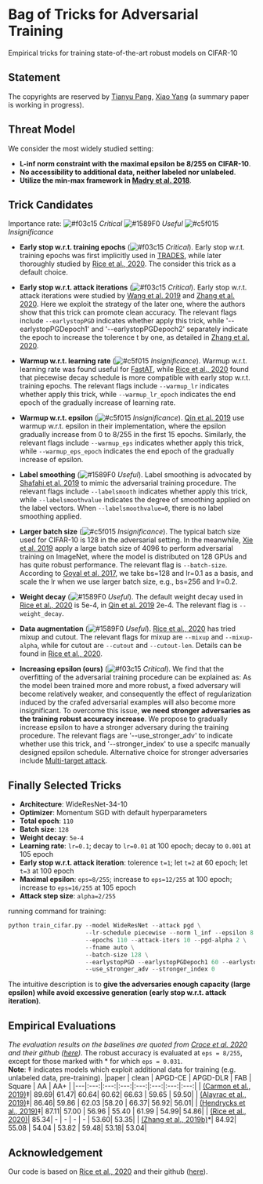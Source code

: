 # Bag of Tricks for Adversarial Training
Empirical tricks for training state-of-the-art robust models on CIFAR-10

## Statement
The copyrights are reserved by [Tianyu Pang](http://ml.cs.tsinghua.edu.cn/~tianyu/), [Xiao Yang](https://github.com/ShawnXYang) (a summary paper is working in progress).

## Threat Model
We consider the most widely studied setting:
- **L-inf norm constraint with the maximal epsilon be 8/255 on CIFAR-10**.
- **No accessibility to additional data, neither labeled nor unlabeled**.
- **Utilize the min-max framework in [Madry et al. 2018](https://arxiv.org/abs/1706.06083)**.

## Trick Candidates
Importance rate: ![#f03c15](https://via.placeholder.com/15/f03c15/000000?text=+) *Critical*  ![#1589F0](https://via.placeholder.com/15/1589F0/000000?text=+) *Useful*  ![#c5f015](https://via.placeholder.com/15/c5f015/000000?text=+) *Insignificance*

- **Early stop w.r.t. training epochs** (![#f03c15](https://via.placeholder.com/15/f03c15/000000?text=+) *Critical*).
Early stop w.r.t. training epochs was first implicitly used in [TRADES](https://arxiv.org/abs/1901.08573), while later thoroughly studied by [Rice et al., 2020](https://arxiv.org/abs/2002.11569). The consider this trick as a default choice.

- **Early stop w.r.t. attack iterations** (![#f03c15](https://via.placeholder.com/15/f03c15/000000?text=+) *Critical*). Early stop w.r.t. attack iterations were studied by [Wang et al. 2019](proceedings.mlr.press/v97/wang19i/wang19i.pdf) and [Zhang et al. 2020](https://arxiv.org/abs/2002.11242). Here we exploit the strategy of the later one, where the authors show that this trick can promote clean accuracy. The relevant flags include `--earlystopPGD` indicates whether apply this trick, while '--earlystopPGDepoch1' and '--earlystopPGDepoch2' separately indicate the epoch to increase the tolerence t by one, as detailed in [Zhang et al. 2020](https://arxiv.org/abs/2002.11242).

- **Warmup w.r.t. learning rate** (![#c5f015](https://via.placeholder.com/15/c5f015/000000?text=+) *Insignificance*). Warmup w.r.t. learning rate was found useful for [FastAT](https://arxiv.org/abs/2001.03994), while [Rice et al., 2020](https://arxiv.org/abs/2002.11569) found that piecewise decay schedule is more compatible with early stop w.r.t. training epochs. The relevant flags include `--warmup_lr` indicates whether apply this trick, while `--warmup_lr_epoch` indicates the end epoch of the gradually increase of learning rate.

- **Warmup w.r.t. epsilon** (![#c5f015](https://via.placeholder.com/15/c5f015/000000?text=+) *Insignificance*). [Qin et al. 2019](https://arxiv.org/abs/1907.02610) use warmup w.r.t. epsilon in their implementation, where the epsilon gradually increase from 0 to 8/255 in the first 15 epochs. Similarly, the relevant flags include `--warmup_eps` indicates whether apply this trick, while `--warmup_eps_epoch` indicates the end epoch of the gradually increase of epsilon.

- **Label smoothing** (![#1589F0](https://via.placeholder.com/15/1589F0/000000?text=+) *Useful*). Label smoothing is advocated by [Shafahi et al. 2019](https://arxiv.org/abs/1910.11585) to mimic the adversarial training procedure. The relevant flags include `--labelsmooth` indicates whether apply this trick, while `--labelsmoothvalue` indicates the degree of smoothing applied on the label vectors. When `--labelsmoothvalue=0`, there is no label smoothing applied. 

- **Larger batch size** (![#c5f015](https://via.placeholder.com/15/c5f015/000000?text=+) *Insignificance*). The typical batch size used for CIFAR-10 is 128 in the adversarial setting. In the meanwhile, [Xie et al. 2019](https://arxiv.org/pdf/1812.03411.pdf) apply a large batch size of 4096 to perform adversarial training on ImageNet, where the model is distributed on 128 GPUs and has quite robust performance. The relevant flag is `--batch-size`. According to [Goyal et al. 2017](https://arxiv.org/abs/1706.02677
), we take bs=128 and lr=0.1 as a basis, and scale the lr when we use larger batch size, e.g., bs=256 and lr=0.2.

- **Weight decay** (![#1589F0](https://via.placeholder.com/15/1589F0/000000?text=+) *Useful*). The default weight decay used in [Rice et al., 2020](https://arxiv.org/abs/2002.11569) is 5e-4, in [Qin et al. 2019](https://arxiv.org/abs/1907.02610) 2e-4. The relevant flag is `--weight_decay`.

- **Data augmentation** (![#1589F0](https://via.placeholder.com/15/1589F0/000000?text=+) *Useful*). [Rice et al., 2020](https://arxiv.org/abs/2002.11569) has tried mixup and cutout. The relevant flags for mixup are `--mixup` and `--mixup-alpha`, while for cutout are `--cutout` and `--cutout-len`. Details can be found in [Rice et al., 2020](https://arxiv.org/abs/2002.11569).

- **Increasing epsilon (ours)** (![#f03c15](https://via.placeholder.com/15/f03c15/000000?text=+) *Critical*). We find that the overfitting of the adversarial training procedure can be explained as: As the model been trained more and more robust, a fixed adversary will become relatively weaker, and consequently the effect of regularization induced by the crafed adversarial examples will also become more insignificant. To overcome this issue, **we need stronger adversaries as the training robust accuracy increase**. We propose to gradually increase epsilon to have a stronger adversary during the training procedure. The relevant flags are '--use_stronger_adv' to indicate whether use this trick, and '--stronger_index' to use a specifc manually designed epsilon schedule. Alternative choice for stronger adversaries include [Multi-target attack](https://arxiv.org/abs/1910.09338).

## Finally Selected Tricks
- **Architecture**: WideResNet-34-10
- **Optimizer**: Momentum SGD with default hyperparameters
- **Total epoch**: `110`
- **Batch size**: `128`
- **Weight decay**: `5e-4`
- **Learning rate**: `lr=0.1`; decay to `lr=0.01` at 100 epoch; decay to `0.001` at 105 epoch
- **Early stop w.r.t. attack iteration**: tolerence `t=1`; let `t=2` at 60 epoch; let `t=3` at 100 epoch
- **Maximal epsilon**: `eps=8/255`; increase to `eps=12/255` at 100 epoch; increase to `eps=16/255` at 105 epoch
- **Attack step size**: `alpha=2/255` 

running command for training:
```python
python train_cifar.py --model WideResNet --attack pgd \
                      --lr-schedule piecewise --norm l_inf --epsilon 8 \
                      --epochs 110 --attack-iters 10 --pgd-alpha 2 \
                      --fname auto \
                      --batch-size 128 \
                      --earlystopPGD --earlystopPGDepoch1 60 --earlystopPGDepoch2 100 \
                      --use_stronger_adv --stronger_index 0
```

The intuitive description is to **give the adversaries enough capacity (large epsilon) while avoid excessive generation (early stop w.r.t. attack iteration)**. 

## Empirical Evaluations
*The evaluation results on the baselines are quoted from [Croce et al. 2020](https://arxiv.org/abs/2003.01690) and their github ([here](https://github.com/fra31/auto-attack))*.
The robust accuracy is evaluated at `eps = 8/255`, except for those marked with * for which `eps = 0.031`.\
**Note**: ‡ indicates models which exploit additional data for training (e.g. unlabeled data, pre-training).
|paper           | clean         | APGD-CE | APGD-DLR | FAB | Square | AA  | AA+ |
|---|:---:|:---:|:---:|:---:|:---:|:---:|:---:|
| [(Carmon et al., 2019)](https://arxiv.org/abs/1905.13736)‡| 89.69| 61.47| 60.64| 60.62| 66.63 | 59.65 | 59.50|
| [(Alayrac et al., 2019)](https://arxiv.org/abs/1905.13725)‡| 86.46| 59.86 | 62.03 |58.20 | 66.37| 56.92| 56.01|
| [(Hendrycks et al., 2019)](https://arxiv.org/abs/1901.09960)‡| 87.11| 57.00 | 56.96 | 55.40 | 61.99 | 54.99| 54.86|
| [(Rice et al., 2020)](https://arxiv.org/abs/2002.11569)| 85.34| - | - | - | - | 53.60| 53.35|
| [(Zhang et al., 2019b)](https://arxiv.org/abs/1901.08573)\*| 84.92| 55.08 | 54.04 | 53.82 | 59.48| 53.18| 53.04|

## Acknowledgement
Our code is based on [Rice et al., 2020](https://arxiv.org/abs/2002.11569) and their github ([here](https://github.com/locuslab/robust_overfitting)).
